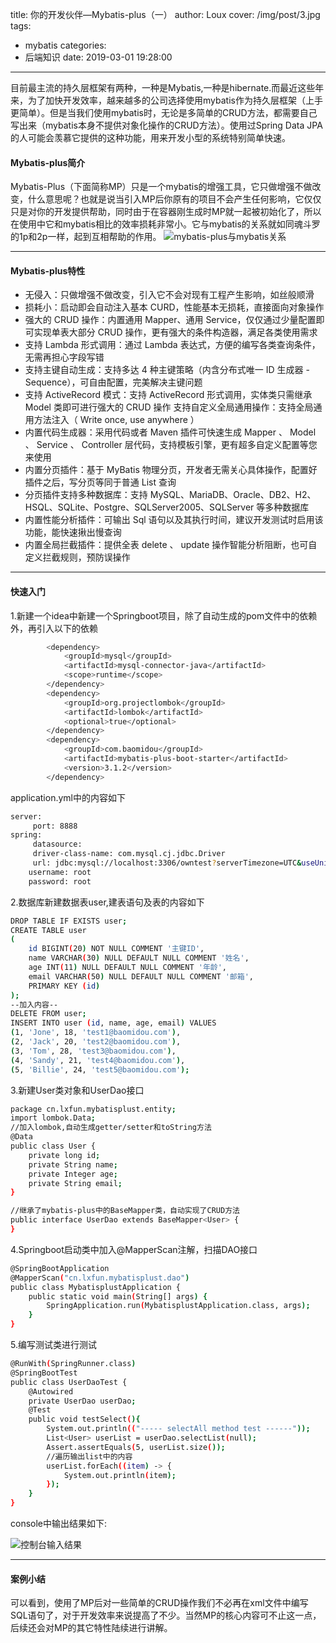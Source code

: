 title: 你的开发伙伴—Mybatis-plus（一）
author: Loux
cover: /img/post/3.jpg
tags:

  - mybatis
categories:
  - 后端知识
date: 2019-03-01 19:28:00
---
目前最主流的持久层框架有两种，一种是Mybatis,一种是hibernate.而最近这些年来，为了加快开发效率，越来越多的公司选择使用mybatis作为持久层框架（上手更简单）。但是当我们使用mybatis时，无论是多简单的CRUD方法，都需要自己写出来（mybatis本身不提供对象化操作的CRUD方法）。使用过Spring Data JPA的人可能会羡慕它提供的这种功能，用来开发小型的系统特别简单快速。
#### Mybatis-plus简介
Mybatis-Plus（下面简称MP）只是一个mybatis的增强工具，它只做增强不做改变，什么意思呢？也就是说当引入MP后你原有的项目不会产生任何影响，它仅仅只是对你的开发提供帮助，同时由于在容器刚生成时MP就一起被初始化了，所以在使用中它和mybatis相比的效率损耗非常小。它与mybatis的关系就如同魂斗罗的1p和2p一样，起到互相帮助的作用。
![mybatis-plus与mybatis关系](/images/mybatisplus1.png)
****
#### Mybatis-plus特性
- 无侵入：只做增强不做改变，引入它不会对现有工程产生影响，如丝般顺滑
- 损耗小：启动即会自动注入基本 CURD，性能基本无损耗，直接面向对象操作
- 强大的 CRUD 操作：内置通用 Mapper、通用 Service，仅仅通过少量配置即可实现单表大部分 CRUD 操作，更有强大的条件构造器，满足各类使用需求
- 支持 Lambda 形式调用：通过 Lambda 表达式，方便的编写各类查询条件，无需再担心字段写错
- 支持主键自动生成：支持多达 4 种主键策略（内含分布式唯一 ID 生成器 - Sequence），可自由配置，完美解决主键问题
- 支持 ActiveRecord 模式：支持 ActiveRecord 形式调用，实体类只需继承 Model 类即可进行强大的 CRUD 操作
支持自定义全局通用操作：支持全局通用方法注入（ Write once, use anywhere ）
- 内置代码生成器：采用代码或者 Maven 插件可快速生成 Mapper 、 Model 、 Service 、 Controller 层代码，支持模板引擎，更有超多自定义配置等您来使用
- 内置分页插件：基于 MyBatis 物理分页，开发者无需关心具体操作，配置好插件之后，写分页等同于普通 List 查询
- 分页插件支持多种数据库：支持 MySQL、MariaDB、Oracle、DB2、H2、HSQL、SQLite、Postgre、SQLServer2005、SQLServer 等多种数据库
- 内置性能分析插件：可输出 Sql 语句以及其执行时间，建议开发测试时启用该功能，能快速揪出慢查询
- 内置全局拦截插件：提供全表 delete 、 update 操作智能分析阻断，也可自定义拦截规则，预防误操作
****
#### 快速入门
1.新建一个idea中新建一个Springboot项目，除了自动生成的pom文件中的依赖外，再引入以下的依赖  
``` bash
        <dependency>
            <groupId>mysql</groupId>
            <artifactId>mysql-connector-java</artifactId>
            <scope>runtime</scope>
        </dependency>
        <dependency>
            <groupId>org.projectlombok</groupId>
            <artifactId>lombok</artifactId>
            <optional>true</optional>
        </dependency>
        <dependency>
            <groupId>com.baomidou</groupId>
            <artifactId>mybatis-plus-boot-starter</artifactId>
            <version>3.1.2</version>
        </dependency>
```
application.yml中的内容如下
``` bash
server:
     port: 8888
spring:
     datasource:
     driver-class-name: com.mysql.cj.jdbc.Driver
     url: jdbc:mysql://localhost:3306/owntest?serverTimezone=UTC&useUnicode=true&characterEncoding=utf8&useSSL=false
    username: root
    password: root
```
2.数据库新建数据表user,建表语句及表的内容如下  

``` bash
DROP TABLE IF EXISTS user;
CREATE TABLE user
(
	id BIGINT(20) NOT NULL COMMENT '主键ID',
	name VARCHAR(30) NULL DEFAULT NULL COMMENT '姓名',
	age INT(11) NULL DEFAULT NULL COMMENT '年龄',
	email VARCHAR(50) NULL DEFAULT NULL COMMENT '邮箱',
	PRIMARY KEY (id)
);
--加入内容--
DELETE FROM user;
INSERT INTO user (id, name, age, email) VALUES
(1, 'Jone', 18, 'test1@baomidou.com'),
(2, 'Jack', 20, 'test2@baomidou.com'),
(3, 'Tom', 28, 'test3@baomidou.com'),
(4, 'Sandy', 21, 'test4@baomidou.com'),
(5, 'Billie', 24, 'test5@baomidou.com');
```
3.新建User类对象和UserDao接口  

``` bash
package cn.lxfun.mybatisplust.entity;
import lombok.Data;
//加入lombok,自动生成getter/setter和toString方法
@Data
public class User {
    private long id;
    private String name;
    private Integer age;
    private String email;
}
```
``` bash
//继承了mybatis-plus中的BaseMapper类，自动实现了CRUD方法
public interface UserDao extends BaseMapper<User> {
}
```
4.Springboot启动类中加入@MapperScan注解，扫描DAO接口
``` bash
@SpringBootApplication
@MapperScan("cn.lxfun.mybatisplust.dao")
public class MybatisplustApplication {
    public static void main(String[] args) {
        SpringApplication.run(MybatisplustApplication.class, args);
    }
}
```
5.编写测试类进行测试
``` bash
@RunWith(SpringRunner.class)
@SpringBootTest
public class UserDaoTest {
    @Autowired
    private UserDao userDao;
    @Test
    public void testSelect(){
        System.out.println(("----- selectAll method test ------"));
        List<User> userList = userDao.selectList(null);
        Assert.assertEquals(5, userList.size());
        //遍历输出list中的内容
        userList.forEach((item) -> {
            System.out.println(item);
        });
    }
}
```
console中输出结果如下:  

![控制台输入结果](/images/mybatisplus2.png)
****
#### 案例小结
可以看到，使用了MP后对一些简单的CRUD操作我们不必再在xml文件中编写SQL语句了，对于开发效率来说提高了不少。当然MP的核心内容可不止这一点，后续还会对MP的其它特性陆续进行讲解。